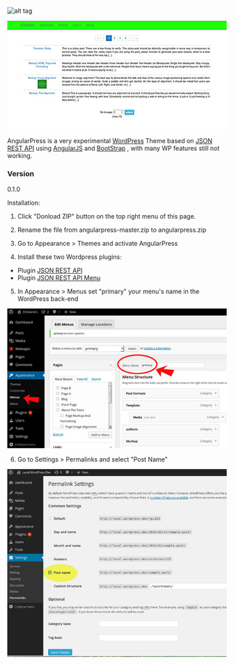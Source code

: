 ![alt tag](https://github.com/altrovideo/angularpress/blob/master/assets/benefits-of-green-lemon-2.jpg)

![alt tag](https://github.com/altrovideo/angularpress/blob/master/assets/angularpress-preview.jpg)


AngularPress is a very experimental [WordPress] Theme based on [JSON REST API] using [AngularJS] and [BootStrap] , with many WP features still not working.


### Version
0.1.0

Installation:

1) Click "Donload ZIP" button on the top right menu of this page.

2) Rename the file from angularpress-master.zip to angularpress.zip

3) Go to Appearance > Themes and activate AngularPress

4) Install these two Wordpress plugins:

  - Plugin [JSON REST API] 
  - Plugin [JSON REST API Menu]
  
5) In Appearance > Menus set "primary" your menu's name in the WordPress back-end

![alt tag](https://github.com/altrovideo/angularpress/blob/master/assets/menu-wp.jpg)

6) Go to Settings > Permalinks and select "Post Name"

![alt tag](https://github.com/altrovideo/angularpress/blob/master/assets/permalink.png)




[JSON REST API]:https://wordpress.org/plugins/json-rest-api/
[JSON REST API Menu]:https://wordpress.org/plugins/wp-api-menus/
[AngularJS]:http://angularjs.org
[WordPress]:http://www.wordpress.org
[BootStrap]:http://getbootstrap.com/



